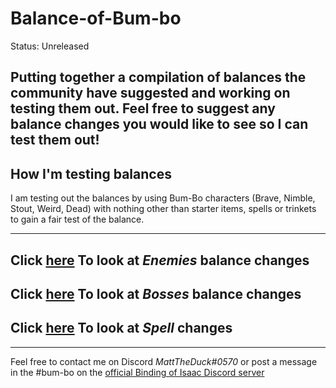 # Balance-of-Bum-bo

Status: Unreleased

Putting together a compilation of balances the community have suggested and working on testing them out. Feel free to suggest any balance changes you would like to see so I can test them out!
---
## How I'm testing balances

I am testing out the balances by using Bum-Bo characters (Brave, Nimble, Stout, Weird, Dead) with nothing other than starter items, spells or trinkets to gain a fair test of the balance.

---
## Click [here](https://github.com/MattDeDuck/Balance-of-Bum-bo/blob/main/Enemies.md) To look at _Enemies_ balance changes


## Click [here](https://github.com/MattDeDuck/Balance-of-Bum-bo/blob/main/Bosses.md) To look at _Bosses_ balance changes


## Click [here](https://github.com/MattDeDuck/Balance-of-Bum-bo/blob/main/Items.md) To look at _Spell_ changes

---
Feel free to contact me on Discord _MattTheDuck#0570_ or post a message in the #bum-bo on the [official Binding of Isaac Discord server](https://discord.gg/isaac)
